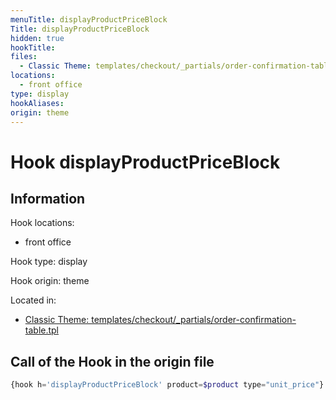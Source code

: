 ```yaml
---
menuTitle: displayProductPriceBlock
Title: displayProductPriceBlock
hidden: true
hookTitle: 
files:
  - Classic Theme: templates/checkout/_partials/order-confirmation-table.tpl
locations:
  - front office
type: display
hookAliases:
origin: theme
---
```


# Hook displayProductPriceBlock

## Information

Hook locations: 
  - front office

Hook type: display

Hook origin: theme

Located in: 
  - [Classic Theme: templates/checkout/_partials/order-confirmation-table.tpl](https://github.com/PrestaShop/classic-theme/blob/develop/templates/checkout/_partials/order-confirmation-table.tpl)

## Call of the Hook in the origin file

```php
{hook h='displayProductPriceBlock' product=$product type="unit_price"}
```